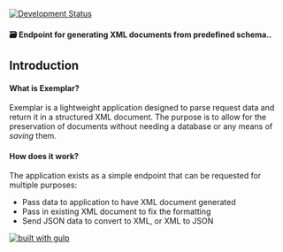 [![Development Status](https://img.shields.io/static/v1?label=Status&message=Active&nbsp;Development&color=blue&style=for-the-badge&?logo=open-source-initiative&logoColor=ffffff)](#) 

#### :card_file_box: Endpoint for generating XML documents from predefined schema..

## Introduction
#### What is Exemplar?
Exemplar is a lightweight application designed to parse request data and return it in a structured XML document. The purpose is to allow for the preservation of documents without needing a database or any means of *saving* them. 


#### How does it work?
The application exists as a simple endpoint that can be requested for multiple purposes:
* Pass data to application to have XML document generated
* Pass in existing XML document to fix the formatting
* Send JSON data to convert to XML, or XML to JSON






[![built with gulp](https://img.shields.io/badge/gulp-builds_this_project-eb4a4b.svg?logo=data%3Aimage%2Fpng%3Bbase64%2CiVBORw0KGgoAAAANSUhEUgAAAAYAAAAOCAMAAAA7QZ0XAAAABlBMVEUAAAD%2F%2F%2F%2Bl2Z%2FdAAAAAXRSTlMAQObYZgAAABdJREFUeAFjAAFGRjSSEQzwUgwQkjAFAAtaAD0Ls2nMAAAAAElFTkSuQmCC&style=flat-square)](http://gulpjs.com/)